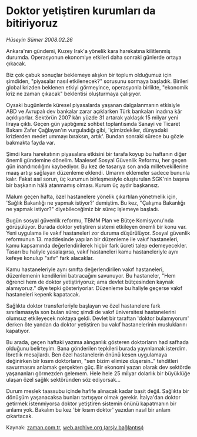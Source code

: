 # Doktor yetiştiren kurumları da bitiriyoruz

*Hüseyin Sümer 2008.02.26*

<tr><td class="metin" colspan="2" style="padding-top: 20px; padding-left: 5px; padding-right: 10px;">Ankara'nın gündemi, Kuzey Irak'a yönelik kara harekatına kilitlenmiş durumda. Operasyonun ekonomiye etkileri daha sonraki günlerde ortaya çıkacak.</td></tr><tr><td class="metin" colspan="2" style="padding-top: 20px; padding-left: 5px; padding-right: 10px;"><p>Biz çok çabuk sonuçlar beklemeye alışkın bir toplum olduğumuz için şimdiden, "piyasalar nasıl etkilenecek?" sorusunu sormaya başladık. Birileri global krizden beklenen etkiyi görmeyince, operasyonla birlikte, "ekonomik kriz ne zaman çıkacak" beklentisi oluşturmaya çalışıyor.
<p> Oysaki bugünlerde küresel piyasalarda yaşanan dalgalanmanın etkisiyle ABD ve Avrupalı dev bankalar zarar açıklarken Türk bankaları inadına kâr açıklıyorlar. Sektörün 2007 kârı yüzde 31 artarak yaklaşık 15 milyar yeni liraya çıktı. Geçen gün yaptığımız sohbet toplantısında Sanayi ve Ticaret Bakanı Zafer Çağlayan'ın vurguladığı gibi, 'içimizdekiler, dünyadaki krizlerden medet ummayı bıraksın, artık'. Bundan sonraki sürece bu gözle bakmakta fayda var.
<p> Şimdi kara harekatının piyasalara etkisini bir tarafa koyup bu haftanın diğer önemli gündemine dönelim. Maalesef Sosyal Güvenlik Reformu, her geçen gün inandırıcılığını kaybediyor. Bu kez de tasarıya son anda milletvekillerine maaş artışı sağlayan düzenleme eklendi. Umarım eklemeler sadece bununla kalır. Fakat asıl sorun, üç kurumun birleşmesiyle oluşturulan SGK'nin başına bir başkanın hâlâ atanmamış olması. Kurum üç aydır başkansız.
<p> Malum geçen hafta, özel hastanelere yönelik çıkartılan yönetmelik için, 'Sağlık Bakanlığı ne yapmak istiyor?' demiştim. Bu kez, "Çalışma Bakanlığı ne yapmak istiyor?" diyebileceğimiz bir süreç işlemeye başladı.
<p> Bugün sosyal güvenlik reformu, TBMM Plan ve Bütçe Komisyonu'nda görüşülüyor. Burada doktor yetiştiren sistemi etkileyen önemli bir konu var. Yeni uygulama ile vakıf hastaneleri zor duruma düşürülüyor. Sosyal güvenlik reformunun 13. maddesinde yapılan bir düzenleme ile vakıf hastaneleri, kamu kapsamında değerlendirilerek hiçbir fark ücreti talep edemeyecekler. Tasarı bu haliyle yasalaşırsa, vakıf hastaneleri kamu hastaneleriyle aynı kefeye konulup "sıfır" fark alacaklar.
<p> Kamu hastaneleriyle aynı sınıfta değerlendirilen vakıf hastaneleri, düzenlemenin kendilerini batıracağını savunuyor. Bu hastaneler, "Hem öğrenci hem de doktor yetiştiriyoruz; ama devlet bütçesinden kaynak alamıyoruz." diye tepki gösteriyorlar. Düzenleme bu haliyle geçerse vakıf hastaneleri kepenk kapatacak.
<p> Sağlıkta doktor transferleriyle başlayan ve özel hastanelere fark sınırlamasıyla son bulan süreç şimdi de vakıf üniversitesi hastanelerini olumsuz etkileyecek noktaya geldi. Devlet bir taraftan 'doktor bulamıyorum' derken öte yandan da doktor yetiştiren bu vakıf hastanelerinin musluklarını kapatıyor. 
<p> Bu arada, geçen haftaki yazıma alınganlık gösteren doktorların had safhada olduğunu belirteyim. Bana gönderilen tepkileri burada yayınlamak isterdim. İbretlik mesajlardı. Ben özel hastanelerin önünü kesen uygulamaya değinirken bir kısım doktorların, "sen bizim elimize düşersin.." tehditleri savurmasını anlamak gerçekten güç. Bir ekonomi yazarı olarak dev sektörde yaşananları görmezden gelemem. Hele hele 25 milyar dolarlık bir büyüklüğe ulaşan özel sağlık sektöründen söz ediyorsak...
<p> Durum meslek taassubu içinde hafife alınacak kadar basit değil. Sağlıkta bir dönüşüm yaşanacaksa bunları tartışıyor olmak gerekir. İtalya'dan doktor getirmek istenmiyorsa doktor yetiştiren sistemin önünü kapatmanın bir anlamı yok. Bakalım bu kez 'bir kısım doktor' yazıdan nasıl bir anlam çıkartacak.<br/></p></p></p></p></p></p></p></p></p></td></tr>

Kaynak: [zaman.com.tr](http://zaman.com.tr/yazar.do?yazino=656777), [web.archive.org (arşiv bağlantısı)](http://web.archive.org/web/20080503061822/http://www.zaman.com.tr:80/yazar.do?yazino=656777)
